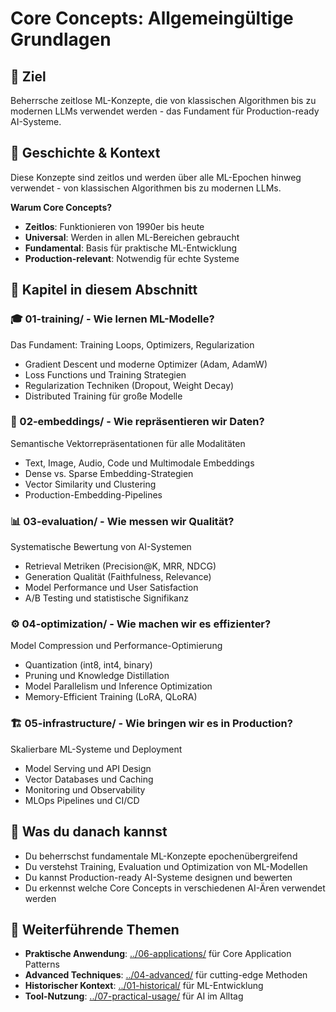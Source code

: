# Core Concepts: Allgemeingültige Grundlagen

## 🎯 Ziel
Beherrsche zeitlose ML-Konzepte, die von klassischen Algorithmen bis zu modernen LLMs verwendet werden - das Fundament für Production-ready AI-Systeme.

## 📖 Geschichte & Kontext
Diese Konzepte sind zeitlos und werden über alle ML-Epochen hinweg verwendet - von klassischen Algorithmen bis zu modernen LLMs.

**Warum Core Concepts?**
- **Zeitlos**: Funktionieren von 1990er bis heute
- **Universal**: Werden in allen ML-Bereichen gebraucht
- **Fundamental**: Basis für praktische ML-Entwicklung
- **Production-relevant**: Notwendig für echte Systeme

## 📂 Kapitel in diesem Abschnitt

### **🎓 01-training/** - Wie lernen ML-Modelle?
Das Fundament: Training Loops, Optimizers, Regularization
- Gradient Descent und moderne Optimizer (Adam, AdamW)
- Loss Functions und Training Strategien
- Regularization Techniken (Dropout, Weight Decay)
- Distributed Training für große Modelle

### **🧠 02-embeddings/** - Wie repräsentieren wir Daten?
Semantische Vektorrepräsentationen für alle Modalitäten
- Text, Image, Audio, Code und Multimodale Embeddings
- Dense vs. Sparse Embedding-Strategien
- Vector Similarity und Clustering
- Production-Embedding-Pipelines

### **📊 03-evaluation/** - Wie messen wir Qualität?
Systematische Bewertung von AI-Systemen
- Retrieval Metriken (Precision@K, MRR, NDCG)
- Generation Qualität (Faithfulness, Relevance)
- Model Performance und User Satisfaction
- A/B Testing und statistische Signifikanz

### **⚙️ 04-optimization/** - Wie machen wir es effizienter?
Model Compression und Performance-Optimierung
- Quantization (int8, int4, binary)
- Pruning und Knowledge Distillation
- Model Parallelism und Inference Optimization
- Memory-Efficient Training (LoRA, QLoRA)

### **🏗️ 05-infrastructure/** - Wie bringen wir es in Production?
Skalierbare ML-Systeme und Deployment
- Model Serving und API Design
- Vector Databases und Caching
- Monitoring und Observability
- MLOps Pipelines und CI/CD

## 🚀 Was du danach kannst
- Du beherrschst fundamentale ML-Konzepte epochenübergreifend
- Du verstehst Training, Evaluation und Optimization von ML-Modellen
- Du kannst Production-ready AI-Systeme designen und bewerten
- Du erkennst welche Core Concepts in verschiedenen AI-Ären verwendet werden

## 🔗 Weiterführende Themen
- **Praktische Anwendung**: [../06-applications/](../06-applications/) für Core Application Patterns
- **Advanced Techniques**: [../04-advanced/](../04-advanced/) für cutting-edge Methoden
- **Historischer Kontext**: [../01-historical/](../01-historical/) für ML-Entwicklung
- **Tool-Nutzung**: [../07-practical-usage/](../07-practical-usage/) für AI im Alltag